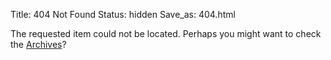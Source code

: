 Title: 404 Not Found
Status: hidden
Save_as: 404.html

The requested item could not be located. Perhaps you might want to check the [Archives](/archives.html)?
